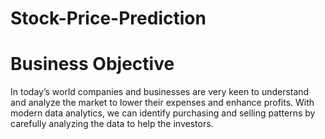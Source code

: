# Stock-Price-Prediction

# Business Objective
In today’s world companies and businesses are very keen to understand and analyze the market to lower their expenses and enhance profits.
With modern data analytics, we can identify purchasing and selling patterns by carefully analyzing the data to help the investors.


